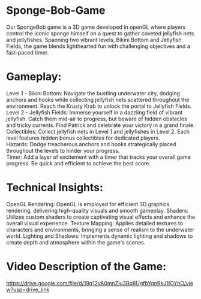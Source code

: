 # Sponge-Bob-Game
Our SpongeBob game is a 3D game developed in openGL where players control the iconic sponge himself on a quest to gather coveted jellyfish nets and jellyfishes. Spanning two vibrant levels, Bikini Bottom and Jellyfish Fields, the game blends lighthearted fun with challenging objectives and a fast-paced timer.

# Gameplay:

Level 1 - Bikini Bottom: Navigate the bustling underwater city, dodging anchors and hooks while collecting jellyfish nets scattered throughout the environment. Reach the Krusty Krab to unlock the portal to Jellyfish Fields.
<br />
Level 2 - Jellyfish Fields: Immerse yourself in a dazzling field of vibrant jellyfish. Catch them mid-air to progress, but beware of hidden obstacles and tricky currents. Find Patrick and celebrate your victory in a grand finale.
<br />
Collectibles: Collect jellyfish nets in Level 1 and jellyfishes in Level 2. Each level features hidden bonus collectibles for dedicated players.
<br />
Hazards: Dodge treacherous anchors and hooks strategically placed throughout the levels to hinder your progress.
<br />
Timer: Add a layer of excitement with a timer that tracks your overall game progress. Be quick and efficient to achieve the best score.

# Technical Insights:

OpenGL Rendering: OpenGL is employed for efficient 3D graphics rendering, delivering high-quality visuals and smooth gameplay.
Shaders: Utilizes custom shaders to create captivating visual effects and enhance the overall visual experience.
Texture Mapping: Applies detailed textures to characters and environments, bringing a sense of realism to the underwater world.
Lighting and Shadows: Implements dynamic lighting and shadows to create depth and atmosphere within the game's scenes.

# Video Description of the Game:

https://drive.google.com/file/d/19q12yA0mnZiu3Bq8UgfbYqnRkJ1IOYnO/view?usp=drive_link
